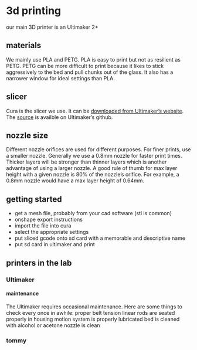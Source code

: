 # 3d printing
 
our main 3D printer is an Ultimaker 2+
 
## materials
We mainly use PLA and PETG. PLA is easy to print but not as resilient as PETG. PETG can be more difficult to print because it likes to stick aggressively to the bed and pull chunks out of the glass. It also has a narrower window for ideal settings than PLA. 
 
## slicer
Cura is the slicer we use. It can be [downloaded from Ultimaker’s website](https://ultimaker.com/en/products/cura-software). The [source](https://github.com/Ultimaker/Cura) is availble on Ultimaker’s github.
 
## nozzle size
Different nozzle orifices are used for different purposes. For finer prints, use a smaller nozzle. Generally we use a 0.8mm nozzle for faster print times. Thicker layers will be stronger than thinner layers which is another advantage of using a larger nozzle. A good rule of thumb for max layer height with a given nozzle is 80% of the nozzle’s orifice. For example, a 0.8mm nozzle would have a max layer height of 0.64mm.
 
## getting started
* get a mesh file, probably from your cad software (stl is common)
* onshape export instructions
* import the file into cura
* select the appropriate settings
* put sliced gcode onto sd card with a memorable and descriptive name
* put sd card in ultimaker and print
 
## printers in the lab
### Ultimaker
#### maintenance

The Ultimaker requires occasional maintenance. Here are some things to check every once in awhile:
proper belt tension
linear rods are seated properly in housing
motion system is properly lubricated
bed is cleaned with alcohol or acetone
nozzle is clean

### tommy

 

